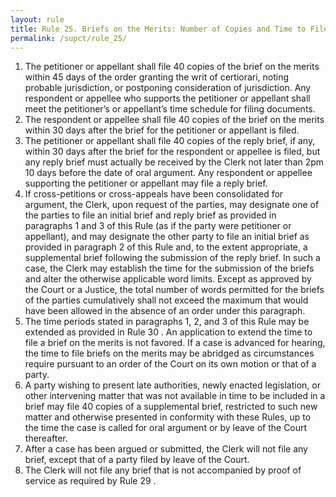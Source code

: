```yaml
---
layout: rule
title: Rule 25. Briefs on the Merits: Number of Copies and Time to File
permalink: /supct/rule_25/
---
```


1. The petitioner or appellant shall file 40 copies of the brief on the merits within 45 days of the order granting the writ of certiorari, noting probable jurisdiction, or postponing consideration of jurisdiction. Any respondent or appellee who supports the petitioner or appellant shall meet the petitioner’s or appellant’s time schedule for filing documents.<br>
2. The respondent or appellee shall file 40 copies of the brief on the merits within 30 days after the brief for the petitioner or appellant is filed.<br>
3. The petitioner or appellant shall file 40 copies of the reply brief, if any, within 30 days after the brief for the respondent or appellee is filed, but any reply brief must actually be received by the Clerk not later than 2pm 10 days before the date of oral argument. Any respondent or appellee supporting the petitioner or appellant may file a reply brief.<br>
4. If cross-petitions or cross-appeals have been consolidated for argument, the Clerk, upon request of the parties, may designate one of the parties to file an initial brief and reply brief as provided in paragraphs 1 and 3 of this Rule (as if the party were petitioner or appellant), and may designate the other party to file an initial brief as provided in paragraph 2 of this Rule and, to the extent appropriate, a supplemental brief following the submission of the reply brief. In such a case, the Clerk may establish the time for the submission of the briefs and alter the otherwise applicable word limits. Except as approved by the Court or a Justice, the total number of words permitted for the briefs of the parties cumulatively shall not exceed the maximum that would have been allowed in the absence of an order under this paragraph.<br>
5. The time periods stated in paragraphs 1, 2, and 3 of this Rule may be extended as provided in Rule 30 . An application to extend the time to file a brief on the merits is not favored. If a case is advanced for hearing, the time to file briefs on the merits may be abridged as circumstances require pursuant to an order of the Court on its own motion or that of a party.<br>
6. A party wishing to present late authorities, newly enacted legislation, or other intervening matter that was not available in time to be included in a brief may file 40 copies of a supplemental brief, restricted to such new matter and otherwise presented in conformity with these Rules, up to the time the case is called for oral argument or by leave of the Court thereafter.<br>
7. After a case has been argued or submitted, the Clerk will not file any brief, except that of a party filed by leave of the Court.<br>
8. The Clerk will not file any brief that is not accompanied by proof of service as required by Rule 29 .<br>